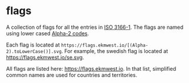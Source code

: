 # flags

A collection of flags for all the entries in [ISO 3166-1](https://en.wikipedia.org/wiki/ISO_3166-1). The flags are named using lower cased [Alpha-2 codes](https://en.wikipedia.org/wiki/ISO_3166-1_alpha-2).

Each flag is located at ```https://flags.ekmwest.io/[(Alpha-2).toLowerCase()].svg```. For example, the swedish flag is located at https://flags.ekmwest.io/se.svg.

All flags are listed here: https://flags.ekmwest.io. In that list, simplified common names are used for countries and territories.
